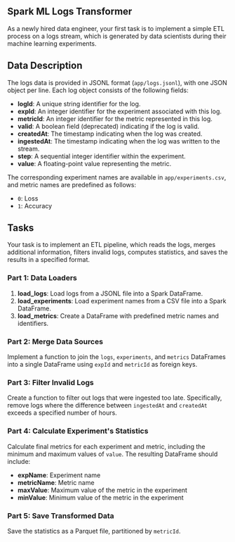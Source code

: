 ## Spark ML Logs Transformer

As a newly hired data engineer, your first task is to implement a simple ETL process on a logs stream, which is generated by data scientists during their machine learning experiments.

## Data Description

The logs data is provided in JSONL format (`app/logs.jsonl`), with one JSON object per line. Each log object consists of the following fields:

-   **logId**: A unique string identifier for the log.
-   **expId**: An integer identifier for the experiment associated with this log.
-   **metricId**: An integer identifier for the metric represented in this log.
-   **valid**: A boolean field (deprecated) indicating if the log is valid.
-   **createdAt**: The timestamp indicating when the log was created.
-   **ingestedAt**: The timestamp indicating when the log was written to the stream.
-   **step**: A sequential integer identifier within the experiment.
-   **value**: A floating-point value representing the metric.

The corresponding experiment names are available in `app/experiments.csv`, and metric names are predefined as follows:

-   `0`: Loss
-   `1`: Accuracy

## Tasks

Your task is to implement an ETL pipeline, which reads the logs, merges additional information, filters invalid logs, computes statistics, and saves the results in a specified format.

### Part 1: Data Loaders

1. **load_logs**: Load logs from a JSONL file into a Spark DataFrame.
2. **load_experiments**: Load experiment names from a CSV file into a Spark DataFrame.
3. **load_metrics**: Create a DataFrame with predefined metric names and identifiers.

### Part 2: Merge Data Sources

Implement a function to join the `logs`, `experiments`, and `metrics` DataFrames into a single DataFrame using `expId` and `metricId` as foreign keys.

### Part 3: Filter Invalid Logs

Create a function to filter out logs that were ingested too late. Specifically, remove logs where the difference between `ingestedAt` and `createdAt` exceeds a specified number of hours.

### Part 4: Calculate Experiment's Statistics

Calculate final metrics for each experiment and metric, including the minimum and maximum values of `value`. The resulting DataFrame should include:

-   **expName**: Experiment name
-   **metricName**: Metric name
-   **maxValue**: Maximum value of the metric in the experiment
-   **minValue**: Minimum value of the metric in the experiment

### Part 5: Save Transformed Data

Save the statistics as a Parquet file, partitioned by `metricId`.
